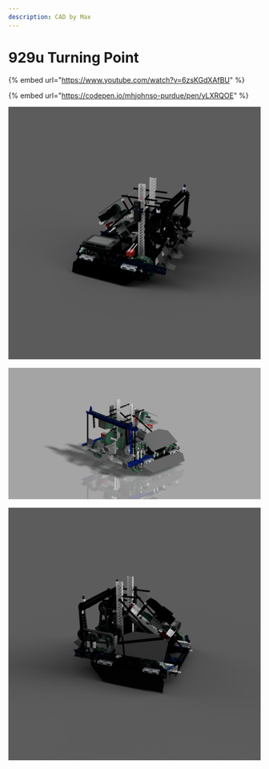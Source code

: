 ```yaml
---
description: CAD by Max
---
```


# 929u Turning Point

{% embed url="https://www.youtube.com/watch?v=6zsKGdXAfBU" %}

{% embed url="https://codepen.io/mhjohnso-purdue/pen/yLXRQOE" %}



![CAD by Max \(91A, BLRS\), Renders by Zach \(929u\)](../../.gitbook/assets/render-4%20%281%29.png)

![CAD by Max \(91A, BLRS\), Renders by Max \(91A, BLRS\)](../../.gitbook/assets/render-1-1-.png)

![CAD by Max \(91A, BLRS\), Renders by Zach \(929U\)](../../.gitbook/assets/render-3-1-.png)


